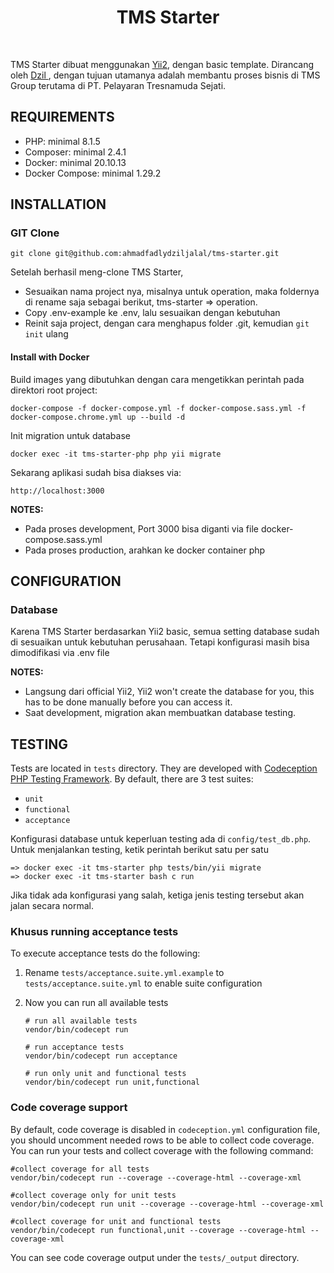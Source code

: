 <p align="center">
    <h1 align="center">TMS Starter</h1>
    <br>
</p>

TMS Starter dibuat menggunakan [Yii2](http://www.yiiframework.com/), dengan basic template.
Dirancang oleh [ Dzil ](https://github.com/ahmadfadlydziljalal), dengan tujuan utamanya adalah membantu proses
bisnis di TMS Group terutama di PT. Pelayaran Tresnamuda Sejati.


REQUIREMENTS
------------

- PHP: minimal 8.1.5
- Composer: minimal 2.4.1
- Docker: minimal 20.10.13 
- Docker Compose: minimal 1.29.2


INSTALLATION
------------

### GIT Clone

~~~
git clone git@github.com:ahmadfadlydziljalal/tms-starter.git
~~~

Setelah berhasil meng-clone TMS Starter,
- Sesuaikan nama project nya, misalnya untuk operation, maka foldernya di rename saja sebagai berikut, tms-starter => operation.
- Copy .env-example ke .env, lalu sesuaikan dengan kebutuhan
- Reinit saja project, dengan cara menghapus folder .git, kemudian `git init` ulang


#### Install with Docker
Build images yang dibutuhkan dengan cara mengetikkan perintah pada direktori root project:

    docker-compose -f docker-compose.yml -f docker-compose.sass.yml -f docker-compose.chrome.yml up --build -d
    
Init migration untuk database

    docker exec -it tms-starter-php php yii migrate      
 
Sekarang aplikasi sudah bisa diakses via:

    http://localhost:3000

**NOTES:** 
- Pada proses development, Port 3000 bisa diganti via file docker-compose.sass.yml
- Pada proses production, arahkan ke docker container php


CONFIGURATION
-------------

### Database

Karena TMS Starter berdasarkan Yii2 basic,
semua setting database sudah di sesuaikan untuk kebutuhan perusahaan. 
Tetapi konfigurasi masih bisa dimodifikasi via .env file


**NOTES:**
- Langsung dari official Yii2, Yii2 won't create the database for you, this has to be done manually before you can access it.
- Saat development, migration akan membuatkan database testing.

TESTING
-------

Tests are located in `tests` directory. They are developed with [Codeception PHP Testing Framework](http://codeception.com/).
By default, there are 3 test suites:

- `unit`
- `functional`
- `acceptance`

Konfigurasi database untuk keperluan testing ada di `config/test_db.php`.
Untuk menjalankan testing, ketik perintah berikut satu per satu

```
=> docker exec -it tms-starter php tests/bin/yii migrate
=> docker exec -it tms-starter bash c run
```

Jika tidak ada konfigurasi yang salah, ketiga jenis testing tersebut akan jalan secara normal.

### Khusus running  acceptance tests

To execute acceptance tests do the following:  

1. Rename `tests/acceptance.suite.yml.example` to `tests/acceptance.suite.yml` to enable suite configuration
2. Now you can run all available tests

   ```
   # run all available tests
   vendor/bin/codecept run

   # run acceptance tests
   vendor/bin/codecept run acceptance

   # run only unit and functional tests
   vendor/bin/codecept run unit,functional
   ```

### Code coverage support

By default, code coverage is disabled in `codeception.yml` configuration file, you should uncomment needed rows to be able
to collect code coverage. You can run your tests and collect coverage with the following command:

```
#collect coverage for all tests
vendor/bin/codecept run --coverage --coverage-html --coverage-xml

#collect coverage only for unit tests
vendor/bin/codecept run unit --coverage --coverage-html --coverage-xml

#collect coverage for unit and functional tests
vendor/bin/codecept run functional,unit --coverage --coverage-html --coverage-xml
```

You can see code coverage output under the `tests/_output` directory.
